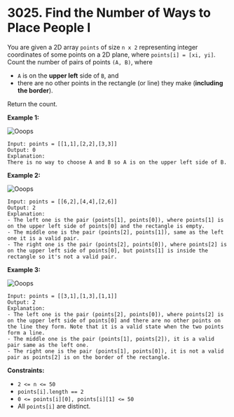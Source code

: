 # 3025. Find the Number of Ways to Place People I
You are given a 2D array `points` of size `n x 2` representing integer coordinates of some points on a 2D plane, where `points[i] = [xi, yi]`. Count the number of pairs of points `(A, B)`, where  
- `A` is on the **upper left** side of `B`, and  
- there are no other points in the rectangle (or line) they make (**including the border**).

Return the count.

**Example 1:**

![Ooops](https://assets.leetcode.com/uploads/2024/01/04/example1alicebob.png)
```
Input: points = [[1,1],[2,2],[3,3]]
Output: 0
Explanation:
There is no way to choose A and B so A is on the upper left side of B.
```

**Example 2:**

![Ooops](https://assets.leetcode.com/uploads/2024/06/25/t2.jpg)
```
Input: points = [[6,2],[4,4],[2,6]]
Output: 2
Explanation:
- The left one is the pair (points[1], points[0]), where points[1] is on the upper left side of points[0] and the rectangle is empty.
- The middle one is the pair (points[2], points[1]), same as the left one it is a valid pair.
- The right one is the pair (points[2], points[0]), where points[2] is on the upper left side of points[0], but points[1] is inside the rectangle so it's not a valid pair.
```

**Example 3:**

![Ooops](https://assets.leetcode.com/uploads/2024/06/25/t3.jpg)
```
Input: points = [[3,1],[1,3],[1,1]]
Output: 2
Explanation:
- The left one is the pair (points[2], points[0]), where points[2] is on the upper left side of points[0] and there are no other points on the line they form. Note that it is a valid state when the two points form a line.
- The middle one is the pair (points[1], points[2]), it is a valid pair same as the left one.
- The right one is the pair (points[1], points[0]), it is not a valid pair as points[2] is on the border of the rectangle.
```

**Constraints:**
- `2 <= n <= 50`
- `points[i].length == 2`
- `0 <= points[i][0], points[i][1] <= 50`
- All `points[i]` are distinct.

